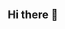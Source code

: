 ## Hi there 👋

<!--
**cherylmv/cherylmv** is a ✨ _special_ ✨ repository because its `README.md` (this file) appears on your GitHub profile.

Here are some ideas to get you started:

DAC rocks

- 🔭 I’m currently working on ...
- 🌱 I’m currently learning ...
- 👯 I’m looking to collaborate on ...
- 🤔 I’m looking for help with ...
- 💬 Ask me about ...
- 📫 How to reach me: ...
- 😄 Pronouns: ...
- ⚡ Fun fact: ...
-->
